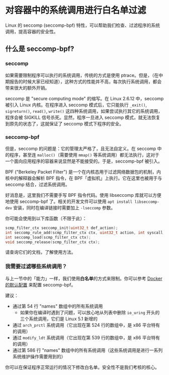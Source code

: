 # 对容器中的系统调用进行白名单过滤

Linux 的 seccomp (seccomp-bpf) 特性，可以帮助我们检查、过滤程序的系统调用，提高容器的安全性。

## 什么是 seccomp-bpf?

### seccomp

如果需要限制程序可以执行的系统调用，传统的方式是使用 ptrace。但是，（在中期报告的时候大家已经知道），这种方式的性能并不高，每次执行系统调用，都会带来很大的额外开销。

seccomp 是 "secure computing mode" 的缩写。在 Linux 2.6.12 中，seccomp 被引入 Linux 内核。在程序进入 seccomp 模式后，它只能执行 `_exit()`, `sigreturn()`, `read()`, `write()` 这四种系统调用，如果尝试执行其它的系统调用，程序会被 SIGKILL 信号杀死。显然，程序一旦进入 seccomp 模式，就无法恢复到原先的状态了，这就保证了 seccomp 模式下程序的安全。

### seccomp-bpf

但是，seccomp 的问题是：它的管理太严格了，且无法自定义。在 seccomp 中的程序，甚至连 `malloc()`（需要使用 `mmap()` 等系统调用）都无法执行，这对于一个面向应用程序的容器来说显然是不能接受的。于是，seccomp-bpf 被引入。

BPF ("Berkeley Packet Filter") 是一个在内核态用于过滤网络数据包的机制，内核中的解释器会解析 BPF 指令，在 BPF「虚拟机」上执行。它在这里也被用于与 seccomp 结合，过滤系统调用。

好消息是，这里我们不需要手写 BPF 指令代码。使用 libseccomp 库就可以方便地使用 seccomp-bpf 了。相关的开发文件可以使用 `apt install libseccomp-dev` 安装，同时在编译链接时需要加上 `-lseccomp` 参数。

你可能会使用到以下库函数（不限于此）：

```c
scmp_filter_ctx seccomp_init(uint32_t def_action);
int seccomp_rule_add(scmp_filter_ctx ctx, uint32_t action, int syscall, unsigned int arg_cnt, ...);
int seccomp_load(scmp_filter_ctx ctx);
void seccomp_release(scmp_filter_ctx ctx);
```

请查询它们的文档，了解使用方法。

### 我需要过滤哪些系统调用？

与上一节中的「能力」一样，我们使用**白名单**的方式来限制。你可以参考 [Docker 的默认配置](https://github.com/moby/moby/blob/f6a5ccf492e8eab969ffad8404117806b4a15a35/profiles/seccomp/default.json) 来配置 seccomp-bpf。

建议：

- 通过第 54 行 "names" 数组中的所有系统调用
    - 如果你在编译时遇到了问题，可以放心地从列表中删除 `io_uring` 开头的三个系统调用，它们是 Linux 5.1 新增的
- 通过 `arch_prctl` 系统调用（它出现在第 524 行的数组中，是 x86 平台特有的调用）
- 通过 `modify_ldt` 系统调用（它出现在第 539 行的数组中，是 x86 平台特有的调用）
- 通过第 586 行 "names" 数组中的所有系统调用（这些系统调用是进行一系列系统维护操作需要用到的）

你可以在保证程序正常运行的情况下修改白名单。安全性不是我们考核的核心。
